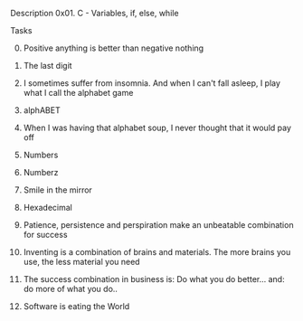 Description  0x01. C - Variables, if, else, while

Tasks

0. Positive anything is better than negative nothing

1. The last digit

2. I sometimes suffer from insomnia. And when I can't fall asleep, I play what I call the alphabet game

3. alphABET

4. When I was having that alphabet soup, I never thought that it would pay off

5. Numbers

6. Numberz

7. Smile in the mirror

8. Hexadecimal

9. Patience, persistence and perspiration make an unbeatable combination for success

10. Inventing is a combination of brains and materials. The more brains you use, the less material you need

11. The success combination in business is: Do what you do better... and: do more of what you do..

12. Software is eating the World


